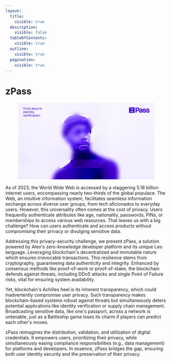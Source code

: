 ```yaml
---
layout:
  title:
    visible: true
  description:
    visible: false
  tableOfContents:
    visible: true
  outline:
    visible: true
  pagination:
    visible: true
---
```


# zPass

<figure><img src="../../.gitbook/assets/Main.jpg" alt=""><figcaption></figcaption></figure>

As of 2023, the World Wide Web is accessed by a staggering 5.18 billion internet users, encompassing nearly two-thirds of the global populace. The Web, an intuitive information system, facilitates seamless information exchange across diverse user groups, from tech aficionados to everyday users. However, this universality often comes at the cost of privacy. Users frequently authenticate attributes like age, nationality, passwords, PINs, or memberships to access various web resources. That leaves us with a big challenge? How can users authenticate and access products without compromising their privacy or divulging sensitive data.

Addressing this privacy-security challenge, we present zPass, a solution powered by Aleo's zero-knowledge developer platform and its unique Leo language. Leveraging blockchain's decentralized and immutable nature which ensures irrevocable transactions. This resilience stems from cryptography, guaranteeing data authenticity and integrity. Enhanced by consensus methods like proof-of-work or proof-of-stake, the blockchain defends against threats, including DDoS attacks and single Point of Failure risks, vital for ensuring system availability.

Yet, blockchain's Achilles heel is its inherent transparency, which could inadvertently compromise user privacy. Such transparency makes blockchain-based systems robust against threats but simultaneously deters potential applications like identity verification or supply chain management. Broadcasting sensitive data, like one's passport, across a network is untenable, just as a Battleship game loses its charm if players can predict each other's moves.

zPass reimagines the distribution, validation, and utilization of digital credentials. It empowers users, prioritizing their privacy, while simultaneously easing compliance responsibilities (e.g., data management) for platforms and developers. In essence, zPass bridges the gap, ensuring both user identity security and the preservation of their privacy.
